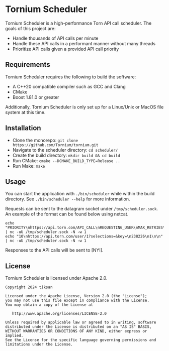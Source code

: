 # Tornium Scheduler
Tornium Scheduler is a high-performance Torn API call scheduler. The goals of this project are:
- Handle thousands of API calls per minute
- Handle these API calls in a performant manner without many threads
- Prioritize API calls given a provided API call priority

## Requirements
Tornium Scheduler requires the following to build the software:
- A C++20 compatible compiler such as GCC and Clang
- CMake
- Boost 1.81.0 or greater

Additionally, Tornium Scheduler is only set up for a Linux/Unix or MacOS file system at this time.

## Installation
- Clone the monorepo: `git clone https://github.com/Tornium/tornium.git`
- Navigate to the scheduler directory: `cd scheduler/`
- Create the build directory: `mkdir build && cd build`
- Run CMake: `cmake --DCMAKE_BUILD_TYPE=Release ..`
- Run Make: `make`

## Usage
You can start the application with `./bin/scheduler` while within the build directory. See `./bin/scheduler --help` for more information.

Requests can be sent to the datagram socket under `/tmp/scheduler.sock`. An example of the format can be found below using netcat.

```
echo "PRIORITY\nhttps://api.torn.com/API_CALL\nREQUESTING_USER\nMAX_RETRIES\n\n" | nc -uU /tmp/scheduler.sock -N -w 1
echo "10\nhttps://api.torn.com/user/1?selections=&key=\n238226\n1\n\n" | nc -uU /tmp/scheduler.sock -N -w 1
```

Responses to the API calls will be sent to [NYI].

## License
Tornium Scheduler is licensed under Apache 2.0.

```
Copyright 2024 tiksan

Licensed under the Apache License, Version 2.0 (the "License");
you may not use this file except in compliance with the License.
You may obtain a copy of the License at

   http://www.apache.org/licenses/LICENSE-2.0

Unless required by applicable law or agreed to in writing, software
distributed under the License is distributed on an "AS IS" BASIS,
WITHOUT WARRANTIES OR CONDITIONS OF ANY KIND, either express or implied.
See the License for the specific language governing permissions and
limitations under the License.
```
